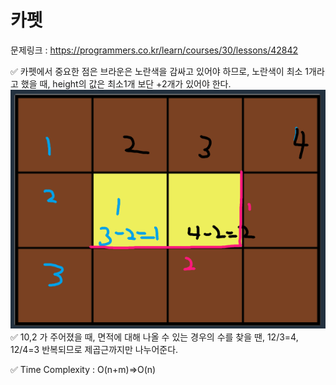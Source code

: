 # 카펫

문제링크 : https://programmers.co.kr/learn/courses/30/lessons/42842

✅ 카펫에서 중요한 점은 브라운은 노란색을 감싸고 있어야 하므로,
노란색이 최소 1개라고 했을 때, height의 값은 최소1개 보단 +2개가 있어야 한다.
![carpet_image](assets/imgs/carpet.png)
✅ 10,2 가 주어졌을 때, 면적에 대해 나올 수 있는 경우의 수를 찾을 땐, 12/3=4, 12/4=3
반복되므로 제곱근까지만 나누어준다.

✅ Time Complexity : O(n+m)=>O(n) 

